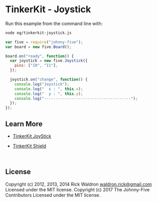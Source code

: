 <!--remove-start-->

# TinkerKit - Joystick

<!--remove-end-->








Run this example from the command line with:
```bash
node eg/tinkerkit-joystick.js
```


```javascript
var five = require("johnny-five");
var board = new five.Board();

board.on("ready", function() {
  var joystick = new five.Joystick({
    pins: ["I0", "I1"],
  });

  joystick.on("change", function() {
    console.log("Joystick");
    console.log("  x : ", this.x);
    console.log("  y : ", this.y);
    console.log("--------------------------------------");
  });
});

```









## Learn More

- [TinkerKit JoyStick](http://tinkerkit.tihhs.nl/joystick/)

- [TinkerKit Shield](http://tinkerkit.tihhs.nl/shield/)

&nbsp;

<!--remove-start-->

## License
Copyright (c) 2012, 2013, 2014 Rick Waldron <waldron.rick@gmail.com>
Licensed under the MIT license.
Copyright (c) 2017 The Johnny-Five Contributors
Licensed under the MIT license.

<!--remove-end-->
